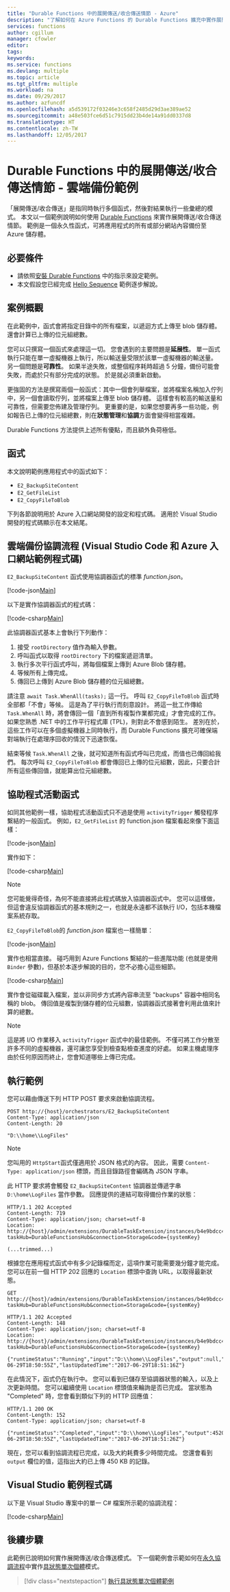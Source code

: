 ```yaml
---
title: "Durable Functions 中的展開傳送/收合傳送情節 - Azure"
description: "了解如何在 Azure Functions 的 Durable Functions 擴充中實作展開傳送/收合傳送情節。"
services: functions
author: cgillum
manager: cfowler
editor: 
tags: 
keywords: 
ms.service: functions
ms.devlang: multiple
ms.topic: article
ms.tgt_pltfrm: multiple
ms.workload: na
ms.date: 09/29/2017
ms.author: azfuncdf
ms.openlocfilehash: a5d539172f03246e3c658f2485d29d3ae389ae52
ms.sourcegitcommit: a48e503fce6d51c7915dd23b4de14a91dd0337d8
ms.translationtype: HT
ms.contentlocale: zh-TW
ms.lasthandoff: 12/05/2017
---
```

# <a name="fan-outfan-in-scenario-in-durable-functions---cloud-backup-example"></a>Durable Functions 中的展開傳送/收合傳送情節 - 雲端備份範例

「展開傳送/收合傳送」是指同時執行多個函式，然後對結果執行一些彙總的模式。 本文以一個範例說明如何使用 [Durable Functions](durable-functions-overview.md) 來實作展開傳送/收合傳送情節。 範例是一個永久性函式，可將應用程式的所有或部分網站內容備份至 Azure 儲存體。

## <a name="prerequisites"></a>必要條件

* 請依照[安裝 Durable Functions](durable-functions-install.md) 中的指示來設定範例。
* 本文假設您已經完成 [Hello Sequence](durable-functions-sequence.md) 範例逐步解說。

## <a name="scenario-overview"></a>案例概觀

在此範例中，函式會將指定目錄中的所有檔案，以遞迴方式上傳至 blob 儲存體。 還會計算已上傳的位元組總數。

您可以只撰寫一個函式來處理這一切。 您會遇到的主要問題是**延展性**。 單一函式執行只能在單一虛擬機器上執行，所以輸送量受限於該單一虛擬機器的輸送量。 另一個問題是**可靠性**。 如果半途失敗，或整個程序耗時超過 5 分鐘，備份可能會失敗，而處於只有部分完成的狀態。 於是就必須重新啟動。

更強固的方法是撰寫兩個一般函式：其中一個會列舉檔案，並將檔案名稱加入佇列中，另一個會讀取佇列，並將檔案上傳至 blob 儲存體。 這樣會有較高的輸送量和可靠性，但需要您佈建及管理佇列。 更重要的是，如果您想要再多一些功能，例如報告已上傳的位元組總數，則在**狀態管理**和**協調**方面會變得相當複雜。

Durable Functions 方法提供上述所有優點，而且額外負荷極低。

## <a name="the-functions"></a>函式

本文說明範例應用程式中的函式如下：

* `E2_BackupSiteContent`
* `E2_GetFileList`
* `E2_CopyFileToBlob`

下列各節說明用於 Azure 入口網站開發的設定和程式碼。 適用於 Visual Studio 開發的程式碼顯示在本文結尾。

## <a name="the-cloud-backup-orchestration-visual-studio-code-and-azure-portal-sample-code"></a>雲端備份協調流程 (Visual Studio Code 和 Azure 入口網站範例程式碼)

`E2_BackupSiteContent` 函式使用協調器函式的標準  *function.json*。

[!code-json[Main](~/samples-durable-functions/samples/csx/E2_BackupSiteContent/function.json)]

以下是實作協調器函式的程式碼：

[!code-csharp[Main](~/samples-durable-functions/samples/csx/E2_BackupSiteContent/run.csx)]

此協調器函式基本上會執行下列動作：

1. 接受 `rootDirectory` 值作為輸入參數。
2. 呼叫函式以取得 `rootDirectory` 下的檔案遞迴清單。
3. 執行多次平行函式呼叫，將每個檔案上傳到 Azure Blob 儲存體。
4. 等候所有上傳完成。
5. 傳回已上傳到 Azure Blob 儲存體的位元組總數。

請注意 `await Task.WhenAll(tasks);` 這一行。 呼叫 `E2_CopyFileToBlob` 函式時全部都「不會」等候。 這是為了平行執行而刻意設計。 將這一批工作傳給 `Task.WhenAll` 時，將會傳回一個「直到所有複製作業都完成」才會完成的工作。 如果您熟悉 .NET 中的工作平行程式庫 (TPL)，則對此不會感到陌生。 差別在於，這些工作可以在多個虛擬機器上同時執行，而 Durable Functions 擴充可確保端對端執行在處理序回收的情況下迅速恢復。

結束等候 `Task.WhenAll` 之後，就可知道所有函式呼叫已完成，而值也已傳回給我們。 每次呼叫 `E2_CopyFileToBlob` 都會傳回已上傳的位元組數，因此，只要合計所有這些傳回值，就能算出位元組總數。

## <a name="helper-activity-functions"></a>協助程式活動函式

如同其他範例一樣，協助程式活動函式只不過是使用 `activityTrigger` 觸發程序繫結的一般函式。 例如，`E2_GetFileList` 的 function.json 檔案看起來像下面這樣：

[!code-json[Main](~/samples-durable-functions/samples/csx/E2_GetFileList/function.json)]

實作如下：

[!code-csharp[Main](~/samples-durable-functions/samples/csx/E2_GetFileList/run.csx)]

> [!NOTE]
> 您可能覺得奇怪，為何不能直接將此程式碼放入協調器函式中。 您可以這樣做，但這會違反協調器函式的基本規則之一，也就是永遠都不該執行 I/O，包括本機檔案系統存取。

`E2_CopyFileToBlob`的 *function.json* 檔案也一樣簡單：

[!code-json[Main](~/samples-durable-functions/samples/csx/E2_CopyFileToBlob/function.json)]

實作也相當直接。 碰巧用到 Azure Functions 繫結的一些進階功能 (也就是使用 `Binder` 參數)，但基於本逐步解說的目的，您不必擔心這些細節。

[!code-csharp[Main](~/samples-durable-functions/samples/csx/E2_CopyFileToBlob/run.csx)]

實作會從磁碟載入檔案，並以非同步方式將內容串流至 "backups" 容器中相同名稱的 blob。 傳回值是複製到儲存體的位元組數，協調器函式接著會利用此值來計算的總數。

> [!NOTE]
> 這是將 I/O 作業移入 `activityTrigger` 函式中的最佳範例。 不僅可將工作分散至許多不同的虛擬機器，還可讓您享受到檢查點檢查進度的好處。 如果主機處理序由於任何原因而終止，您會知道哪些上傳已完成。

## <a name="run-the-sample"></a>執行範例

您可以藉由傳送下列 HTTP POST 要求來啟動協調流程。

```
POST http://{host}/orchestrators/E2_BackupSiteContent
Content-Type: application/json
Content-Length: 20

"D:\\home\\LogFiles"
```

> [!NOTE]
> 您叫用的 `HttpStart`函式僅適用於 JSON 格式的內容。 因此，需要 `Content-Type: application/json` 標頭，而且目錄路徑會編碼為 JSON 字串。

此 HTTP 要求將會觸發 `E2_BackupSiteContent` 協調器並傳遞字串 `D:\home\LogFiles` 當作參數。 回應提供的連結可取得備份作業的狀態：

```
HTTP/1.1 202 Accepted
Content-Length: 719
Content-Type: application/json; charset=utf-8
Location: http://{host}/admin/extensions/DurableTaskExtension/instances/b4e9bdcc435d460f8dc008115ff0a8a9?taskHub=DurableFunctionsHub&connection=Storage&code={systemKey}

(...trimmed...)
```

根據您在應用程式函式中有多少記錄檔而定，這項作業可能需要幾分鐘才能完成。 您可以在前一個 HTTP 202 回應的 `Location` 標頭中查詢 URL，以取得最新狀態。

```
GET http://{host}/admin/extensions/DurableTaskExtension/instances/b4e9bdcc435d460f8dc008115ff0a8a9?taskHub=DurableFunctionsHub&connection=Storage&code={systemKey}
```

```
HTTP/1.1 202 Accepted
Content-Length: 148
Content-Type: application/json; charset=utf-8
Location: http://{host}/admin/extensions/DurableTaskExtension/instances/b4e9bdcc435d460f8dc008115ff0a8a9?taskHub=DurableFunctionsHub&connection=Storage&code={systemKey}

{"runtimeStatus":"Running","input":"D:\\home\\LogFiles","output":null,"createdTime":"2017-06-29T18:50:55Z","lastUpdatedTime":"2017-06-29T18:51:16Z"}
```

在此情況下，函式仍在執行中。 您可以看到已儲存至協調器狀態的輸入，以及上次更新時間。 您可以繼續使用 `Location` 標頭值來輪詢是否已完成。 當狀態為 "Completed" 時，您會看到類似下列的 HTTP 回應值：

```
HTTP/1.1 200 OK
Content-Length: 152
Content-Type: application/json; charset=utf-8

{"runtimeStatus":"Completed","input":"D:\\home\\LogFiles","output":452071,"createdTime":"2017-06-29T18:50:55Z","lastUpdatedTime":"2017-06-29T18:51:26Z"}
```

現在，您可以看到協調流程已完成，以及大約耗費多少時間完成。 您還會看到 `output` 欄位的值，這指出大約已上傳 450 KB 的記錄。

## <a name="visual-studio-sample-code"></a>Visual Studio 範例程式碼

以下是 Visual Studio 專案中的單一 C# 檔案所示範的協調流程：

[!code-csharp[Main](~/samples-durable-functions/samples/precompiled/BackupSiteContent.cs)]

## <a name="next-steps"></a>後續步驟

此範例已說明如何實作展開傳送/收合傳送模式。 下一個範例會示範如何在[永久協調流程](durable-functions-eternal-orchestrations.md)中實作[具狀態單次個體](durable-functions-singletons.md)模式。

> [!div class="nextstepaction"]
> [執行具狀態單次個體範例](durable-functions-counter.md)
